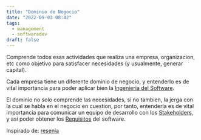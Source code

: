 ```yaml
---
title: "Dominio de Negocio"
date: "2022-09-03 08:42"
tags: 
  - management
  - softwaredev
draft: false
---
```

Comprende todos esas actividades que realiza una empresa, organizacion, etc como objetivo para satisfacer necesidades (y usualmente, generar capital).

Cada empresa tiene un diferente dominio de negocio, y entenderlo es de vital importancia para poder aplicar bien la [Ingenieria del Software](Ingenieria%20del%20Software.md).

El dominio no solo comprende las necesidades, si no tambien, la jerga con la cual se habla en el negocio en cuestion, por tanto, entenderla es de vital importancia para comunicar un equipo de desarrollo con los [Stakeholders](Stakeholders.md), y asi poder obtener los [Requisitos](../Requisitos.md) del software.

Inspirado de: [resenia](../../content/The%20essentials%20of%20modern%20software%20engineering%20Free%20the%20practices%20from%20the%20method%20prisons/resenia.md)